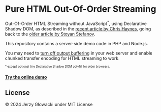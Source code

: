 Pure HTML Out-Of-Order Streaming
================================

Out-Of-Order HTML Streaming without JavaScript<sup>\*</sup>, using Declarative Shadow DOM, as described in the [recent article by Chris Haynes](https://lamplightdev.com/blog/2024/01/10/streaming-html-out-of-order-without-javascript/), going back to the [older article by Stoyan Stefanov](https://www.phpied.com/progressive-rendering-via-multiple-flushes/).

This repository contains a server-side demo code in PHP and Node.js.

You may need to [turn off output buffering](https://www.jeffgeerling.com/blog/2016/streaming-php-disabling-output-buffering-php-apache-nginx-and-varnish) in your web server and enable chunked transfer encoding for HTML streaming to work.

<sub><sup>\* except optional tiny Declarative Shadow DOM polyfill for older browsers.</sup></sub>

#### [Try the online demo](https://kodus.pl/)

## License

&copy; 2024 Jerzy Głowacki under MIT License
